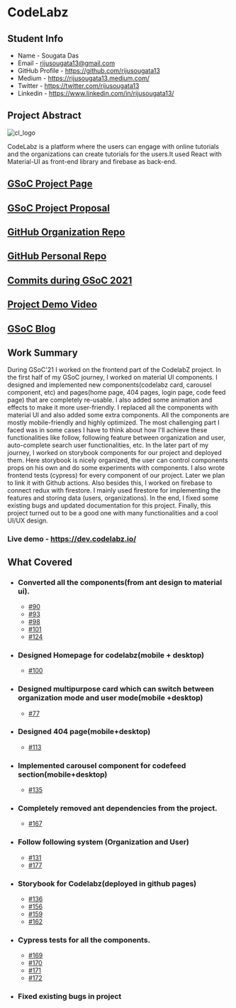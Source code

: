 # CodeLabz

## Student Info

- Name - Sougata Das
- Email - rijusougata13@gmail.com
- GitHub Profile - https://github.com/rijusougata13
- Medium - https://rijusougata13.medium.com/
- Twitter - https://twitter.com/rijusougata13
- Linkedin - https://www.linkedin.com/in/rijusougata13/

## Project Abstract

![cl_logo](https://user-images.githubusercontent.com/52108435/129448332-7ec72098-e082-4b04-907b-6d1eaa9b70ca.png)

CodeLabz is a platform where the users can engage with online tutorials and the organizations can create tutorials for the users.It used React with Material-UI as front-end library and firebase as back-end.

## [GSoC Project Page](https://summerofcode.withgoogle.com/projects/#6750547585007616)

## [GSoC Project Proposal](https://drive.google.com/file/d/19AHDjddidqnR-DNT9S33ZTn5mnBNpfT9/view?usp=sharing)

## [GitHub Organization Repo](https://github.com/scorelab/Codelabz)

## [GitHub Personal Repo](https://github.com/rijusougata13/Codelabz)

## [Commits during GSoC 2021](https://github.com/scorelab/Codelabz/commits?author=rijusougata13)

## [Project Demo Video](https://youtu.be/vHhyuYpfgJk)

## [GSoC Blog](https://medium.com/scorelab/beginning-of-gsoc-2021-with-score-lab-9ce36fd5610e)

## Work Summary

During GSoC'21 I worked on the frontend part of the CodelabZ project. In the first half of my GSoC journey, I worked on material UI components. I designed and implemented new components(codelabz card, carousel component, etc) and pages(home page, 404 pages, login page, code feed page) that are completely re-usable. I also added some animation and effects to make it more user-friendly. I replaced all the components with material UI and also added some extra components. All the components are mostly mobile-friendly and highly optimized. The most challenging part I faced was in some cases I have to think about how I'll achieve these functionalities like follow, following feature between organization and user, auto-complete search user functionalities, etc. In the later part of my journey, I worked on storybook components for our project and deployed them. Here storybook is nicely organized, the user can control components props on his own and do some experiments with components. I also wrote frontend tests (cypress) for every component of our project. Later we plan to link it with Github actions. Also besides this, I worked on firebase to connect redux with firestore. I mainly used firestore for implementing the features and storing data (users, organizations). In the end, I fixed some existing bugs and updated documentation for this project. Finally, this project turned out to be a good one with many functionalities and a cool UI/UX design.

### Live demo - https://dev.codelabz.io/

## What Covered

- ### Converted all the components(from ant design to material ui).
  - [#90](https://github.com/scorelab/Codelabz/pull/90)
  - [#93](https://github.com/scorelab/Codelabz/pull/93)
  - [#98](https://github.com/scorelab/Codelabz/pull/98)
  - [#101](https://github.com/scorelab/Codelabz/pull/101)
  - [#124](https://github.com/scorelab/Codelabz/pull/124)
- ### Designed Homepage for codelabz(mobile + desktop)
  - [#100](https://github.com/scorelab/Codelabz/pull/100)
- ### Designed multipurpose card which can switch between organization mode and user mode(mobile +desktop)
  - [#77](https://github.com/scorelab/Codelabz/pull/77)
- ### Designed 404 page(mobile+desktop)
  - [#113](https://github.com/scorelab/Codelabz/pull/113)
- ### Implemented carousel component for codefeed section(mobile+desktop)
  - [#135](https://github.com/scorelab/Codelabz/pull/135)
- ### Completely removed ant dependencies from the project.
  - [#167](https://github.com/scorelab/Codelabz/pull/167)
- ### Follow following system (Organization and User)
  - [#131](https://github.com/scorelab/Codelabz/pull/131)
  - [#177](https://github.com/scorelab/Codelabz/pull/177)
- ### Storybook for Codelabz(deployed in github pages)
  - [#136](https://github.com/scorelab/Codelabz/pull/136)
  - [#156](https://github.com/scorelab/Codelabz/pull/156)
  - [#159](https://github.com/scorelab/Codelabz/pull/159)
  - [#162](https://github.com/scorelab/Codelabz/pull/162)
- ### Cypress tests for all the components.
  - [#169](https://github.com/scorelab/Codelabz/pull/169)
  - [#170](https://github.com/scorelab/Codelabz/pull/170)
  - [#171](https://github.com/scorelab/Codelabz/pull/171)
  - [#172](https://github.com/scorelab/Codelabz/pull/172)
- ### Fixed existing bugs in project
